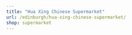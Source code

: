 ```yaml
---
title: "Hua Xing Chinese Supermarket"
url: /edinburgh/hua-xing-chinese-supermarket/
shop: supermarket
---
```

